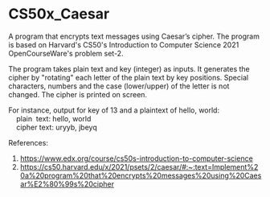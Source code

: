 # CS50x_Caesar
A program that encrypts text messages using Caesar’s cipher. The program is based on Harvard's CS50's Introduction to Computer Science 2021 OpenCourseWare's problem set-2.

The program takes plain text and key (integer) as inputs. It generates the cipher by "rotating" each letter of the plain text by key positions. Special characters, numbers and the case (lower/upper) of the letter is not changed. The cipher is printed on screen.

For instance, output for key of 13 and a plaintext of hello, world:  
&nbsp;&nbsp;&nbsp; plain&nbsp;&nbsp;text:  hello, world  
&nbsp;&nbsp;&nbsp; cipher text:  uryyb, jbeyq

References:
1. https://www.edx.org/course/cs50s-introduction-to-computer-science
2. https://cs50.harvard.edu/x/2021/psets/2/caesar/#:~:text=Implement%20a%20program%20that%20encrypts%20messages%20using%20Caesar%E2%80%99s%20cipher
